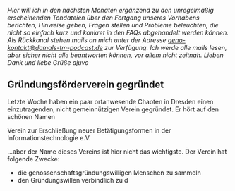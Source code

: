 *Hier will ich in den nächsten Monaten ergänzend zu den unregelmäßig erscheinenden Tondateien über den Fortgang unseres Vorhabens berichten, Hinweise geben, Fragen stellen und Probleme beleuchten, die nicht so einfach kurz und konkret in den FAQs abgehandelt werden können.
Als Rückkanal stehen mails an mich unter der Adresse 
geno-kontakt@damals-tm-podcast.de 
zur Verfügung. Ich werde alle mails lesen, aber sicher nicht alle beantworten können, vor allem nicht zeitnah.
Lieben Dank und liebe Grüße
ajuvo*


## Gründungsförderverein gegründet

Letzte Woche haben ein paar ortanwesende Chaoten in Dresden einen einzutragenden, nicht gemeinnützigen Verein gegründet. Er hört auf den schönen Namen

Verein zur Erschließung neuer Betätigungsformen in der Informationstechnologie e.V.

...aber der Name dieses Vereins ist hier nicht das wichtigste. Der Verein hat folgende Zwecke: 
- die genossenschaftsgründungswilligen Menschen zu sammeln
- den Gründungswillen verbindlich zu d